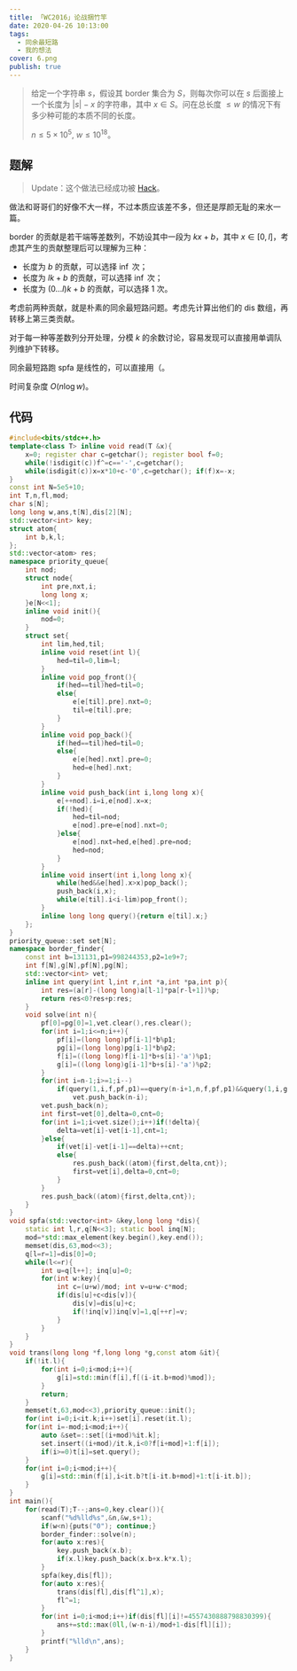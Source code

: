 ```yaml
---
title: 「WC2016」论战捆竹竿
date: 2020-04-26 10:13:00
tags:
  - 同余最短路
  - 我的想法
cover: 6.png
publish: true
---
```


> 给定一个字符串 $s$，假设其 border 集合为 $S$，则每次你可以在 $s$ 后面接上一个长度为 $|s| - x$ 的字符串，其中 $x \in S$。问在总长度 $\leq w$ 的情况下有多少种可能的本质不同的长度。
> 
> $n \leq 5 \times 10^5,\ w \leq 10^{18}$。

<!-- more -->

## 题解

> Update：这个做法已经成功被 [Hack](https://uoj.ac/hack/9813)。

做法和哥哥们的好像不大一样，不过本质应该差不多，但还是厚颜无耻的来水一篇。

border 的贡献是若干端等差数列，不妨设其中一段为 $kx + b$，其中 $x \in [0,l]$，考虑其产生的贡献整理后可以理解为三种：

- 长度为 $b$ 的贡献，可以选择 $\inf$ 次；
- 长度为 $lk + b$ 的贡献，可以选择 $\inf$ 次；
- 长度为 $(0...l)k + b$ 的贡献，可以选择 $1$ 次。

考虑前两种贡献，就是朴素的同余最短路问题。考虑先计算出他们的 dis 数组，再转移上第三类贡献。

对于每一种等差数列分开处理，分模 $k$ 的余数讨论，容易发现可以直接用单调队列维护下转移。

同余最短路跑 spfa 是线性的，可以直接用（。

时间复杂度 $O(n \log w)$。

## 代码

```cpp
#include<bits/stdc++.h>
template<class T> inline void read(T &x){
	x=0; register char c=getchar(); register bool f=0;
	while(!isdigit(c))f^=c=='-',c=getchar();
	while(isdigit(c))x=x*10+c-'0',c=getchar(); if(f)x=-x;
}
const int N=5e5+10;
int T,n,fl,mod;
char s[N];
long long w,ans,t[N],dis[2][N];
std::vector<int> key;
struct atom{
	int b,k,l;
};
std::vector<atom> res;
namespace priority_queue{
	int nod;
	struct node{
		int pre,nxt,i;
		long long x;
	}e[N<<1];
	inline void init(){
		nod=0;
	}
	struct set{
		int lim,hed,til;
		inline void reset(int l){
			hed=til=0,lim=l;
		}
		inline void pop_front(){
			if(hed==til)hed=til=0;
			else{
				e[e[til].pre].nxt=0;
				til=e[til].pre;
			}
		}
		inline void pop_back(){
			if(hed==til)hed=til=0;
			else{
				e[e[hed].nxt].pre=0;
				hed=e[hed].nxt;
			}
		}
		inline void push_back(int i,long long x){
			e[++nod].i=i,e[nod].x=x;
			if(!hed){
				hed=til=nod;
				e[nod].pre=e[nod].nxt=0;
			}else{
				e[nod].nxt=hed,e[hed].pre=nod;
				hed=nod;
			}
		}
		inline void insert(int i,long long x){
			while(hed&&e[hed].x>x)pop_back();
			push_back(i,x);
			while(e[til].i<i-lim)pop_front();
		}
		inline long long query(){return e[til].x;}
	};
}
priority_queue::set set[N];
namespace border_finder{
	const int b=131131,p1=998244353,p2=1e9+7;
	int f[N],g[N],pf[N],pg[N];
	std::vector<int> vet;
	inline int query(int l,int r,int *a,int *pa,int p){
		int res=(a[r]-(long long)a[l-1]*pa[r-l+1])%p;
		return res<0?res+p:res;
	}
	void solve(int n){
		pf[0]=pg[0]=1,vet.clear(),res.clear();
		for(int i=1;i<=n;i++){
			pf[i]=(long long)pf[i-1]*b%p1;
			pg[i]=(long long)pg[i-1]*b%p2;
			f[i]=((long long)f[i-1]*b+s[i]-'a')%p1;
			g[i]=((long long)g[i-1]*b+s[i]-'a')%p2;
		}
		for(int i=n-1;i>=1;i--)
			if(query(1,i,f,pf,p1)==query(n-i+1,n,f,pf,p1)&&query(1,i,g,pg,p2)==query(n-i+1,n,g,pg,p2))
				vet.push_back(n-i);
		vet.push_back(n);
		int first=vet[0],delta=0,cnt=0;
		for(int i=1;i<vet.size();i++)if(!delta){
			delta=vet[i]-vet[i-1],cnt=1;
		}else{
			if(vet[i]-vet[i-1]==delta)++cnt;
			else{
				res.push_back((atom){first,delta,cnt});
				first=vet[i],delta=0,cnt=0;
			}
		}
		res.push_back((atom){first,delta,cnt});
	}
}
void spfa(std::vector<int> &key,long long *dis){
	static int l,r,q[N<<3]; static bool inq[N];
	mod=*std::max_element(key.begin(),key.end());
	memset(dis,63,mod<<3);
	q[l=r=1]=dis[0]=0;
	while(l<=r){
		int u=q[l++]; inq[u]=0;
		for(int w:key){
			int c=(u+w)/mod; int v=u+w-c*mod;
			if(dis[u]+c<dis[v]){
				dis[v]=dis[u]+c;
				if(!inq[v])inq[v]=1,q[++r]=v;
			}
		}
	}
}
void trans(long long *f,long long *g,const atom &it){
	if(!it.l){
		for(int i=0;i<mod;i++){
			g[i]=std::min(f[i],f[(i-it.b+mod)%mod]);
		}
		return;
	}
	memset(t,63,mod<<3),priority_queue::init();
	for(int i=0;i<it.k;i++)set[i].reset(it.l);
	for(int i=-mod;i<mod;i++){
		auto &set=::set[(i+mod)%it.k];
		set.insert((i+mod)/it.k,i<0?f[i+mod]+1:f[i]);
		if(i>=0)t[i]=set.query();
	}
	for(int i=0;i<mod;i++){
		g[i]=std::min(f[i],i<it.b?t[i-it.b+mod]+1:t[i-it.b]);
	}
}
int main(){
	for(read(T);T--;ans=0,key.clear()){
		scanf("%d%lld%s",&n,&w,s+1);
		if(w<n){puts("0"); continue;}
		border_finder::solve(n);
		for(auto x:res){
			key.push_back(x.b);
			if(x.l)key.push_back(x.b+x.k*x.l);
		}
		spfa(key,dis[fl]);
		for(auto x:res){
			trans(dis[fl],dis[fl^1],x);
			fl^=1;
		}
		for(int i=0;i<mod;i++)if(dis[fl][i]!=4557430888798830399){
			ans+=std::max(0ll,(w-n-i)/mod+1-dis[fl][i]);
		}
		printf("%lld\n",ans);
	}
}
```